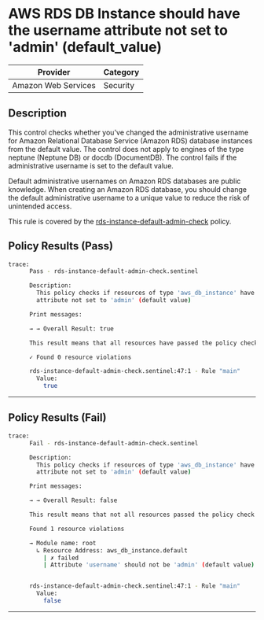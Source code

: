 # AWS RDS DB Instance should have the username attribute not set to 'admin' (default_value)

| Provider            | Category  |
| ------------------- | --------  |
| Amazon Web Services |  Security |

## Description

This control checks whether you've changed the administrative username for Amazon Relational Database Service (Amazon RDS) database instances from the default value. The control does not apply to engines of the type neptune (Neptune DB) or docdb (DocumentDB). The control fails if the administrative username is set to the default value.

Default administrative usernames on Amazon RDS databases are public knowledge. When creating an Amazon RDS database, you should change the default administrative username to a unique value to reduce the risk of unintended access.

This rule is covered by the [rds-instance-default-admin-check](../../policies/rds/rds-instance-default-admin-check.sentinel) policy.

## Policy Results (Pass)

```bash
trace:
      Pass - rds-instance-default-admin-check.sentinel

      Description:
        This policy checks if resources of type 'aws_db_instance' have the 'username'
        attribute not set to 'admin' (default value)

      Print messages:

      → → Overall Result: true

      This result means that all resources have passed the policy check for the policy rds-instance-default-admin-check.

      ✓ Found 0 resource violations

      rds-instance-default-admin-check.sentinel:47:1 - Rule "main"
        Value:
          true
```

---

## Policy Results (Fail)

```bash
trace:
      Fail - rds-instance-default-admin-check.sentinel

      Description:
        This policy checks if resources of type 'aws_db_instance' have the 'username'
        attribute not set to 'admin' (default value)

      Print messages:

      → → Overall Result: false

      This result means that not all resources passed the policy check and the protected behavior is not allowed for the policy rds-instance-default-admin-check.

      Found 1 resource violations

      → Module name: root
        ↳ Resource Address: aws_db_instance.default
          | ✗ failed
          | Attribute 'username' should not be 'admin' (default value) for AWS RDS DB Instance. Refer to https://docs.aws.amazon.com/securityhub/latest/userguide/rds-controls.html#rds-25 for more details.


      rds-instance-default-admin-check.sentinel:47:1 - Rule "main"
        Value:
          false
```

---
